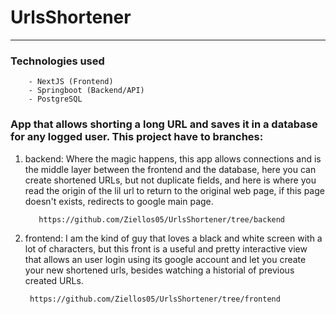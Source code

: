 # UrlsShortener

------------------------------------------------------------------------------------------------------------------------------------------------------------------------------------------------------

### Technologies used

        - NextJS (Frontend)
        - Springboot (Backend/API)
        - PostgreSQL

### App that allows shorting a long URL and saves it in a database for any logged user. This project have to branches:

1. backend: Where the magic happens, this app allows connections and is the middle layer between the frontend and the database, here you can create shortened URLs, but not duplicate fields, and here is where you read the origin of the lil url to return to the original web page, if this page doesn't exists, redirects to google main page.

          https://github.com/Ziellos05/UrlsShortener/tree/backend

3. frontend: I am the kind of guy that loves a black and white screen with a lot of characters, but this front is a useful and pretty interactive view that allows an user login using its google account and let you create your new shortened urls, besides watching a historial of previous created URLs.

        https://github.com/Ziellos05/UrlsShortener/tree/frontend

